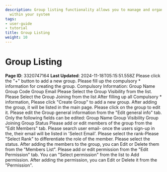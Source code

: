 ```yaml
---
description: Group listing functionality allows you to manage and organize groups
  within your system
tags:
- user-guide
- tutorial
title: Group Listing
weight: 10
---
```


# Group Listing
**Page ID**: 3320747164
**Last Updated**: 2024-11-18T05:15:51.558Z
Please click the "+" button to add a new group.
Please fill up the compulsory * information for creating the group.
Compulsory Information:
Group Name
Group Code
Group Email
Please Select the Group Visibility from the list.
Please Select the Group Joining from the list
After filling up all Compulsory * information, Please click "Create Group" to add a new group.
After adding the group, it will be listed in the main page. Please click on the group to edit it.
Please edit the Group general information from the "Edit general info" tab.
Only the following fields can be edited:
Group Name
Group Visibility
Group Joining
Group Status
Please add or edit members of the group from the "Edit Members" tab.
Please search user email- once the users sign-up in the, their email will be listed in 'Select Email'.
Please select the rank-Please "Select Rank" to differentiate the role of the member.
Please select the status.
After adding the members to the group, you can Edit or Delete them from the "Members List".
Please add or edit permission from the "Edit Permission" tab.
You can "Select permission" from the list to Add permission.
After adding the permission, you can Edit or Delete it from the "Permission".